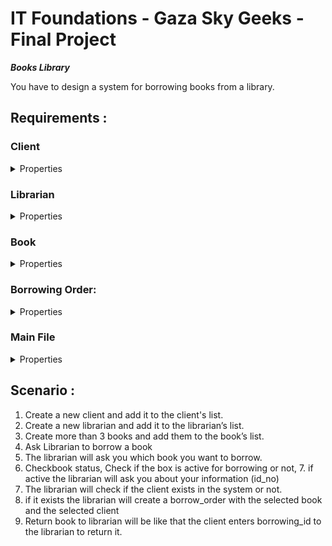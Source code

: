 # IT Foundations - Gaza Sky Geeks - Final Project

***Books Library***

You have to design a system for borrowing books from a library.

## Requirements : 
### Client 

<details><summary>Properties</summary>
<p>

* id 
* full_name 
* age 
* id_no 
* phone_number 

</p>
</details>


### Librarian 
<details><summary>Properties</summary>
<p>

* id 
* full_name 
* age 
* id_no 
* emplyment_type(Full/part) 

</p>
</details>

### Book 
<details><summary>Properties</summary>
<p>

* id 
* title 
* description 
* author 
* status(Active-Inactive) 
</p>
</details>

### Borrowing Order: 
<details><summary>Properties</summary>
<p>

* id 
* date 
* client_id 
* book_id 
* status (Active - Expired - Canceled) 
</p>
</details>


### Main File 
<details><summary>Properties</summary>
<p>

* list of clients 
* list of librarians 
* list of books 
* list of borrowed_orders 
* total_borrowed_books 
* total_available_books 
* total_borrowed_orders
</p>
</details>


## Scenario : 
1. Create a new client and add it to the client's list. 
2. Create a new librarian and add it to the librarian’s list. 
3. Create more than 3 books and add them to the book’s list. 
4. Ask Librarian to borrow a book 
5. The librarian will ask you which book you want to borrow. 
6. Checkbook status, Check if the box is active for borrowing or not, 7. if active the librarian will ask you about your information (id_no) 
8. The librarian will check if the client exists in the system or not. 
9. if it exists the librarian will create a borrow_order with the selected book and the selected client 
10. Return book to librarian will be like that the client enters borrowing_id to the librarian to return it.
